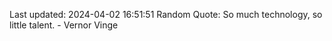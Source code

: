 Last updated: 2024-04-02 16:51:51
Random Quote: So much technology, so little talent. - Vernor Vinge